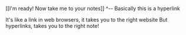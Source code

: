 [[I'm ready! Now take me to your notes]] 
^-- Basically this is a hyperlink

It's like a link in web browsers, it takes you to the right website
But hyperlinks, takes you to the right note! 